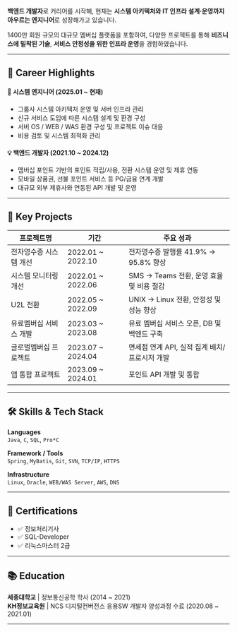 **백엔드 개발자**로 커리어를 시작해, 현재는 **시스템 아키텍처와 IT 인프라 설계·운영까지 아우르는 엔지니어**로 성장해가고 있습니다.

1400만 회원 규모의 대규모 멤버십 플랫폼을 포함하여,
다양한 프로젝트를 통해 **비즈니스에 밀착된 기술**, **서비스 안정성을 위한 인프라 운영**을 경험하였습니다.

---

## 💼 Career Highlights

#### 🔧 **시스템 엔지니어 (2025.01 ~ 현재)**
- 그룹사 시스템 아키텍처 운영 및 서버 인프라 관리
- 신규 서비스 도입에 따른 시스템 설계 및 환경 구성
- 서버 OS / WEB / WAS 환경 구성 및 프로젝트 이슈 대응
- 비용 검토 및 시스템 최적화 관리

#### 💡 **백엔드 개발자 (2021.10 ~ 2024.12)**
- 멤버십 포인트 기반의 포인트 적립/사용, 전환 시스템 운영 및 제휴 연동
- 모바일 상품권, 선불 포인트 서비스 등 PG/금융 연계 개발
- 대규모 외부 제휴사와 연동된 API 개발 및 운영

---

## 🚀 Key Projects

| 프로젝트명 | 기간 | 주요 성과 |
|-----------|------|------------|
| 전자영수증 시스템 개선 | 2022.01 ~ 2022.10 | 전자영수증 발행률 41.9% → 95.8% 향상 |
| 시스템 모니터링 개선 | 2022.01 ~ 2022.06 | SMS → Teams 전환, 운영 효율 및 비용 절감 |
| U2L 전환 | 2022.05 ~ 2022.09 | UNIX → Linux 전환, 안정성 및 성능 향상 |
| 유료멤버십 서비스 개발 | 2023.03 ~ 2023.08 | 유료 멤버십 서비스 오픈, DB 및 백엔드 구축 |
| 글로벌멤버십 프로젝트 | 2023.07 ~ 2024.04 | 면세점 연계 API, 실적 집계 배치/프로시저 개발 |
| 앱 통합 프로젝트 | 2023.09 ~ 2024.01 | 포인트 API 개발 및 통합 |

---

## 🛠 Skills & Tech Stack

**Languages**  
`Java`, `C`, `SQL`, `Pro*C`

**Framework / Tools**  
`Spring`, `MyBatis`, `Git`, `SVN`, `TCP/IP`, `HTTPS`

**Infrastructure**  
`Linux`, `Oracle`, `WEB/WAS Server`, `AWS`, `DNS`

---

## 🧪 Certifications

- ✅ 정보처리기사  
- ✅ SQL-Developer  
- ✅ 리눅스마스터 2급

---

## 📚 Education

**세종대학교** | 정보통신공학 학사 (2014 ~ 2021)  
**KH정보교육원** | NCS 디지털컨버전스 응용SW 개발자 양성과정 수료 (2020.08 ~ 2021.01)

---
